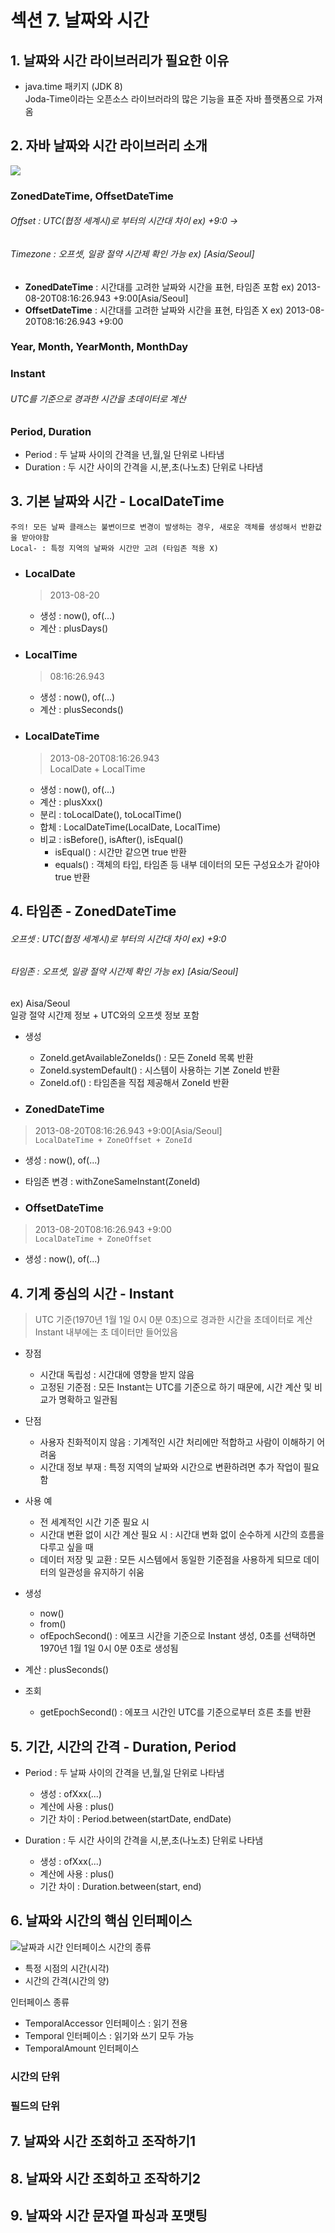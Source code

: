 # 섹션 7. 날짜와 시간

## 1. 날짜와 시간 라이브러리가 필요한 이유
- java.time 패키지 (JDK 8)  
Joda-Time이라는 오픈소스 라이브러라의 많은 기능을 표준 자바 플랫폼으로 가져옴

## 2. 자바 날짜와 시간 라이브러리 소개
![](https://github.com/somminn/TIL/blob/main/image/%EC%8A%A4%ED%81%AC%EB%A6%B0%EC%83%B7%202025-03-07%20%EC%98%A4%ED%9B%84%209.49.31.png?raw=true)

### **ZonedDateTime, OffsetDateTime**
###### Offset : UTC(협정 세계시)로 부터의 시간대 차이 ex) +9:0 -> 
###### Timezone : 오프셋, 일광 절약 시간제 확인 가능 ex) [Asia/Seoul] 
- **ZonedDateTime** : 시간대를 고려한 날짜와 시간을 표현, 타임존 포함 ex) 2013-08-20T08:16:26.943 +9:00[Asia/Seoul]
- **OffsetDateTime** : 시간대를 고려한 날짜와 시간을 표현, 타임존 X ex) 2013-08-20T08:16:26.943 +9:00

### Year, Month, YearMonth, MonthDay

### Instant
###### UTC를 기준으로 경과한 시간을 초데이터로 계산

### Period, Duration
- Period : 두 날짜 사이의 간격을 년,월,일 단위로 나타냄
- Duration : 두 시간 사이의 간격을 시,분,초(나노초) 단위로 나타냄


## **3. 기본 날짜와 시간 - LocalDateTime**
`주의! 모든 날짜 클래스는 불변이므로 변경이 발생하는 경우, 새로운 객체를 생성해서 반환값을 받아야함`  
`Local- : 특정 지역의 날짜와 시간만 고려 (타임존 적용 X)`

- ### **LocalDate**
  > 2013-08-20
  - 생성 : now(), of(...)
  - 계산 : plusDays()

- ### **LocalTime**
  > 08:16:26.943
  - 생성 : now(), of(...)
  - 계산 : plusSeconds()

- ### **LocalDateTime**
  > 2013-08-20T08:16:26.943  
  > LocalDate + LocalTime
  - 생성 : now(), of(...)
  - 계산 : plusXxx()
  - 분리 : toLocalDate(), toLocalTime()
  - 합체 : LocalDateTime(LocalDate, LocalTime)
  - 비교 : isBefore(), isAfter(), isEqual()
    - isEqual() : 시간만 같으면 true 반환
    - equals() : 객체의 타입, 타임존 등 내부 데이터의 모든 구성요소가 같아야 true 반환

## 4. 타임존 - ZonedDateTime
###### 오프셋 : UTC(협정 세계시)로 부터의 시간대 차이 ex) +9:0
###### 타임존 : 오프셋, 일광 절약 시간제 확인 가능 ex) [Asia/Seoul]

ex) Aisa/Seoul   
일광 절약 시간제 정보 + UTC와의 오프셋 정보 포함
- 생성
  - ZoneId.getAvailableZoneIds() : 모든 ZoneId 목록 반환
  - ZoneId.systemDefault() : 시스템이 사용하는 기본 ZoneId 반환
  - ZoneId.of() : 타임존을 직접 제공해서 ZoneId 반환

- ### ZonedDateTime 
> 2013-08-20T08:16:26.943 +9:00[Asia/Seoul]   
> `LocalDateTime + ZoneOffset + ZoneId`
- 생성 : now(), of(...)
- 타임존 변경 : withZoneSameInstant(ZoneId)

- ### OffsetDateTime
> 2013-08-20T08:16:26.943 +9:00  
> `LocalDateTime + ZoneOffset`
- 생성 : now(), of(...)


## 4. 기계 중심의 시간 - Instant
> UTC 기준(1970년 1월 1일 0시 0분 0초)으로 경과한 시간을 초데이터로 계산  
> Instant 내부에는 초 데이터만 들어있음

- 장점
  - 시간대 독립성 : 시간대에 영향을 받지 않음
  - 고정된 기준점 : 모든 Instant는 UTC를 기준으로 하기 때문에, 시간 계산 및 비교가 명확하고 일관됨

- 단점
  - 사용자 친화적이지 않음 : 기계적인 시간 처리에만 적합하고 사람이 이해하기 어려움
  - 시간대 정보 부재 : 특정 지역의 날짜와 시간으로 변환하려면 추가 작업이 필요함

- 사용 예
  - 전 세계적인 시간 기준 필요 시
  - 시간대 변환 없이 시간 계산 필요 시 : 시간대 변화 없이 순수하게 시간의 흐름을 다루고 싶을 때
  - 데이터 저장 및 교환 : 모든 시스템에서 동일한 기준점을 사용하게 되므로 데이터의 일관성을 유지하기 쉬움


- 생성
  - now()
  - from()   
  - ofEpochSecond() : 에포크 시간을 기준으로 Instant 생성, 0초를 선택하면 1970년 1월 1일 0시 0분 0초로 생성됨

- 계산 : plusSeconds()

- 조회
  - getEpochSecond() : 에포크 시간인 UTC를 기준으로부터 흐른 초를 반환


## 5. 기간, 시간의 간격 - Duration, Period
- Period : 두 날짜 사이의 간격을 년,월,일 단위로 나타냄
  - 생성 : ofXxx(...)
  - 계산에 사용 : plus()
  - 기간 차이 : Period.between(startDate, endDate)

- Duration : 두 시간 사이의 간격을 시,분,초(나노초) 단위로 나타냄
  - 생성 : ofXxx(...)
  - 계산에 사용 : plus()
  - 기간 차이 : Duration.between(start, end)

  
## 6. 날짜와 시간의 핵심 인터페이스
![날짜과 시간 인터페이스](https://github.com/somminn/TIL/blob/main/image/%EC%8A%A4%ED%81%AC%EB%A6%B0%EC%83%B7%202025-03-08%20%EC%98%A4%ED%9B%84%208.03.44.png?raw=true)
시간의 종류 
  - 특정 시점의 시간(시각)
  - 시간의 간격(시간의 양)

인터페이스 종류
  - TemporalAccessor 인터페이스 : 읽기 전용
  - Temporal 인터페이스 : 읽기와 쓰기 모두 가능
  - TemporalAmount 인터페이스


### 시간의 단위

### 필드의 단위















## 7. 날짜와 시간 조회하고 조작하기1
## 8. 날짜와 시간 조회하고 조작하기2
## 9. 날짜와 시간 문자열 파싱과 포맷팅
